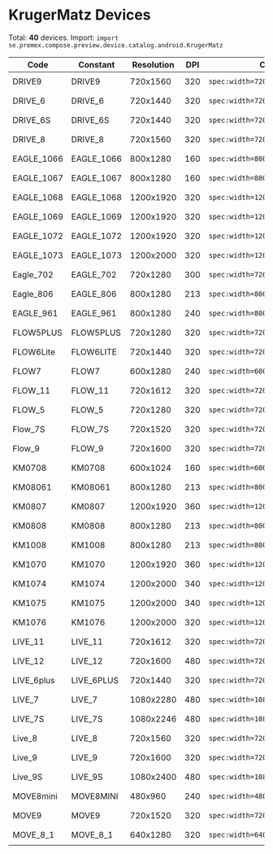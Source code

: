 # KrugerMatz Devices

Total: **40** devices. Import: `import se.premex.compose.preview.device.catalog.android.KrugerMatz`

| Code | Constant | Resolution | DPI | Compose Spec | Preview Usage |
|------|----------|------------|-----|-------------|---------------|
| DRIVE9 | DRIVE9 | 720x1560 | 320 | `spec:width=720px,height=1560px,dpi=320` | `@Preview(device = KrugerMatz.DRIVE9)` |
| DRIVE_6 | DRIVE_6 | 720x1440 | 320 | `spec:width=720px,height=1440px,dpi=320` | `@Preview(device = KrugerMatz.DRIVE_6)` |
| DRIVE_6S | DRIVE_6S | 720x1440 | 320 | `spec:width=720px,height=1440px,dpi=320` | `@Preview(device = KrugerMatz.DRIVE_6S)` |
| DRIVE_8 | DRIVE_8 | 720x1560 | 320 | `spec:width=720px,height=1560px,dpi=320` | `@Preview(device = KrugerMatz.DRIVE_8)` |
| EAGLE_1066 | EAGLE_1066 | 800x1280 | 160 | `spec:width=800px,height=1280px,dpi=160` | `@Preview(device = KrugerMatz.EAGLE_1066)` |
| EAGLE_1067 | EAGLE_1067 | 800x1280 | 160 | `spec:width=800px,height=1280px,dpi=160` | `@Preview(device = KrugerMatz.EAGLE_1067)` |
| EAGLE_1068 | EAGLE_1068 | 1200x1920 | 320 | `spec:width=1200px,height=1920px,dpi=320` | `@Preview(device = KrugerMatz.EAGLE_1068)` |
| EAGLE_1069 | EAGLE_1069 | 1200x1920 | 320 | `spec:width=1200px,height=1920px,dpi=320` | `@Preview(device = KrugerMatz.EAGLE_1069)` |
| EAGLE_1072 | EAGLE_1072 | 1200x1920 | 320 | `spec:width=1200px,height=1920px,dpi=320` | `@Preview(device = KrugerMatz.EAGLE_1072)` |
| EAGLE_1073 | EAGLE_1073 | 1200x2000 | 320 | `spec:width=1200px,height=2000px,dpi=320` | `@Preview(device = KrugerMatz.EAGLE_1073)` |
| Eagle_702 | EAGLE_702 | 720x1280 | 300 | `spec:width=720px,height=1280px,dpi=300` | `@Preview(device = KrugerMatz.EAGLE_702)` |
| Eagle_806 | EAGLE_806 | 800x1280 | 213 | `spec:width=800px,height=1280px,dpi=213` | `@Preview(device = KrugerMatz.EAGLE_806)` |
| EAGLE_961 | EAGLE_961 | 800x1280 | 240 | `spec:width=800px,height=1280px,dpi=240` | `@Preview(device = KrugerMatz.EAGLE_961)` |
| FLOW5PLUS | FLOW5PLUS | 720x1280 | 320 | `spec:width=720px,height=1280px,dpi=320` | `@Preview(device = KrugerMatz.FLOW5PLUS)` |
| FLOW6Lite | FLOW6LITE | 720x1440 | 320 | `spec:width=720px,height=1440px,dpi=320` | `@Preview(device = KrugerMatz.FLOW6LITE)` |
| FLOW7 | FLOW7 | 600x1280 | 240 | `spec:width=600px,height=1280px,dpi=240` | `@Preview(device = KrugerMatz.FLOW7)` |
| FLOW_11 | FLOW_11 | 720x1612 | 320 | `spec:width=720px,height=1612px,dpi=320` | `@Preview(device = KrugerMatz.FLOW_11)` |
| FLOW_5 | FLOW_5 | 720x1280 | 320 | `spec:width=720px,height=1280px,dpi=320` | `@Preview(device = KrugerMatz.FLOW_5)` |
| Flow_7S | FLOW_7S | 720x1520 | 320 | `spec:width=720px,height=1520px,dpi=320` | `@Preview(device = KrugerMatz.FLOW_7S)` |
| Flow_9 | FLOW_9 | 720x1600 | 320 | `spec:width=720px,height=1600px,dpi=320` | `@Preview(device = KrugerMatz.FLOW_9)` |
| KM0708 | KM0708 | 600x1024 | 160 | `spec:width=600px,height=1024px,dpi=160` | `@Preview(device = KrugerMatz.KM0708)` |
| KM08061 | KM08061 | 800x1280 | 213 | `spec:width=800px,height=1280px,dpi=213` | `@Preview(device = KrugerMatz.KM08061)` |
| KM0807 | KM0807 | 1200x1920 | 360 | `spec:width=1200px,height=1920px,dpi=360` | `@Preview(device = KrugerMatz.KM0807)` |
| KM0808 | KM0808 | 800x1280 | 213 | `spec:width=800px,height=1280px,dpi=213` | `@Preview(device = KrugerMatz.KM0808)` |
| KM1008 | KM1008 | 800x1280 | 213 | `spec:width=800px,height=1280px,dpi=213` | `@Preview(device = KrugerMatz.KM1008)` |
| KM1070 | KM1070 | 1200x1920 | 360 | `spec:width=1200px,height=1920px,dpi=360` | `@Preview(device = KrugerMatz.KM1070)` |
| KM1074 | KM1074 | 1200x2000 | 340 | `spec:width=1200px,height=2000px,dpi=340` | `@Preview(device = KrugerMatz.KM1074)` |
| KM1075 | KM1075 | 1200x2000 | 340 | `spec:width=1200px,height=2000px,dpi=340` | `@Preview(device = KrugerMatz.KM1075)` |
| KM1076 | KM1076 | 1200x2000 | 320 | `spec:width=1200px,height=2000px,dpi=320` | `@Preview(device = KrugerMatz.KM1076)` |
| LIVE_11 | LIVE_11 | 720x1612 | 320 | `spec:width=720px,height=1612px,dpi=320` | `@Preview(device = KrugerMatz.LIVE_11)` |
| LIVE_12 | LIVE_12 | 720x1600 | 480 | `spec:width=720px,height=1600px,dpi=480` | `@Preview(device = KrugerMatz.LIVE_12)` |
| LIVE_6plus | LIVE_6PLUS | 720x1440 | 320 | `spec:width=720px,height=1440px,dpi=320` | `@Preview(device = KrugerMatz.LIVE_6PLUS)` |
| LIVE_7 | LIVE_7 | 1080x2280 | 480 | `spec:width=1080px,height=2280px,dpi=480` | `@Preview(device = KrugerMatz.LIVE_7)` |
| LIVE_7S | LIVE_7S | 1080x2246 | 480 | `spec:width=1080px,height=2246px,dpi=480` | `@Preview(device = KrugerMatz.LIVE_7S)` |
| Live_8 | LIVE_8 | 720x1560 | 320 | `spec:width=720px,height=1560px,dpi=320` | `@Preview(device = KrugerMatz.LIVE_8)` |
| Live_9 | LIVE_9 | 720x1600 | 320 | `spec:width=720px,height=1600px,dpi=320` | `@Preview(device = KrugerMatz.LIVE_9)` |
| Live_9S | LIVE_9S | 1080x2400 | 480 | `spec:width=1080px,height=2400px,dpi=480` | `@Preview(device = KrugerMatz.LIVE_9S)` |
| MOVE8mini | MOVE8MINI | 480x960 | 240 | `spec:width=480px,height=960px,dpi=240` | `@Preview(device = KrugerMatz.MOVE8MINI)` |
| MOVE9 | MOVE9 | 720x1520 | 320 | `spec:width=720px,height=1520px,dpi=320` | `@Preview(device = KrugerMatz.MOVE9)` |
| MOVE_8_1 | MOVE_8_1 | 640x1280 | 320 | `spec:width=640px,height=1280px,dpi=320` | `@Preview(device = KrugerMatz.MOVE_8_1)` |

<!-- Generated automatically. Do not edit manually. -->
